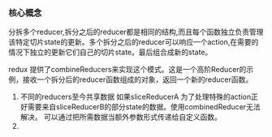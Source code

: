 ### 核心概念
分拆多个reducer,拆分之后的reducer都是相同的结构,而且每个函数独立负责管理该特定切片state的更新。多个拆分之后的reducer可以响应一个action,在需要的情况下独立的更新它们自己的切片state。最后组合成新的state。

redux 提供了combineReducers来实现这个模式。这是一个高阶Reducer的示例，接收一个拆分后的reducer函数组成的对象，返回一个新的reducer函数。

1.  不同的reducers至今共享数据
如果sliceReducerA 为了处理特殊的action正好需要来自sliceReducerB的部分state的数据。使用combinedReducer无法解决。 可以通过把所需数据当额外参数形式传递给自定义函数。
2. 